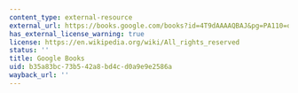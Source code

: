 ```yaml
---
content_type: external-resource
external_url: https://books.google.com/books?id=4T9dAAAAQBAJ&pg=PA110=onepage#v=onepage&q&f=false
has_external_license_warning: true
license: https://en.wikipedia.org/wiki/All_rights_reserved
status: ''
title: Google Books
uid: b35a83bc-73b5-42a8-bd4c-d0a9e9e2586a
wayback_url: ''
---
```

